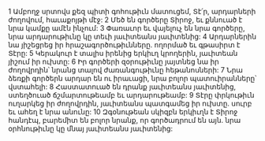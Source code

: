 1 Ամբողջ սրտովս քեզ պիտի գոհութիւն մատուցեմ, Տէ՛ր,
արդարների ժողովում, հաւաքոյթի մէջ:
2 Մեծ են գործերը Տիրոջ,
եւ քննուած է նրա կամքը ամէն ինչում:
3 Փառաւոր եւ վայելուչ են նրա գործերը,
նրա արդարութիւնը կը տեւի յաւիտեանս յաւիտենից:
4 Արդարներին նա յիշեցրեց իր հրաշագործութիւնները.
ողորմած եւ գթասիրտ է Տէրը:
5 Կերակուր է տալիս իրենից երկիւղ կրողերին,
յաւիտեան յիշում իր ուխտը:
6 Իր գործերի զօրութիւնը յայտնեց նա իր ժողովրդին՝
նրանց տալով ժառանգութիւնը հեթանոսների:
7 Նրա ձեռքի գործերն արդար են ու իրաւացի,
նրա բոլոր պատուիրանները՝ վստահելի:
8 Հաստատուած են դրանք յաւիտեանս յաւիտենից,
ստեղծուած ճշմարտութեամբ եւ արդարութեամբ:
9 Տէրը փրկութիւն ուղարկեց իր ժողովրդին,
յաւիտեանս պատգամեց իր ուխտը.
սուրբ եւ ահեղ է նրա անունը:
10 Զգօնութեան սկիզբն երկիւղն է Տիրոջ հանդէպ,
բարեմիտ են բոլոր նրանք, որ գործադրում են այն.
նրա օրհնութիւնը կը մնայ յաւիտեանս յաւիտենից:
